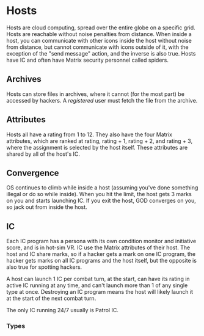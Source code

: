 # Hosts

Hosts are cloud computing, spread over the entire globe on a specific grid. Hosts are reachable without noise penalties from distance. When inside a host, you can communicate with other icons inside the host without noise from distance, but cannot communicate with icons outside of it, with the exception of the "send message" action, and the inverse is also true. Hosts have IC and often have Matrix security personnel called spiders.

## Archives

Hosts can store files in archives, where it cannot (for the most part) be accessed by hackers. A *registered* user must fetch the file from the archive.

## Attributes

Hosts all have a rating from 1 to 12. They also have the four Matrix attributes, which are ranked at rating, rating + 1, rating + 2, and rating + 3, where the assignment is selected by the host itself. These attributes are shared by all of the host's IC.

## Convergence

OS continues to climb while inside a host (assuming you've done something illegal or do so while inside). When you hit the limit, the host gets 3 marks on you and starts launching IC. If you exit the host, GOD converges on you, so jack out from inside the host.

## IC

Each IC program has a persona with its own condition monitor and initiative score, and is in hot-sim VR. IC use the Matrix attributes of their host. The host and IC share marks, so if a hacker gets a mark on one IC program, the hacker gets marks on all IC programs and the host itself, but the opposite is also true for spotting hackers.

A host can launch 1 IC per combat turn, at the start, can have its rating in active IC running at any time, and can't launch more than 1 of any single type at once. Destroying an IC program means the host will likely launch it at the start of the next combat turn.

The only IC running 24/7 usually is Patrol IC.

### Types
